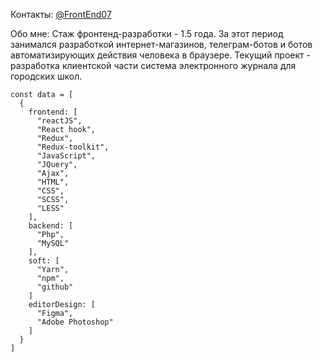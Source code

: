 Контакты: [@FrontEnd07](https://t.me/FrontEnd07)

Обо мне:  Стаж фронтенд-разработки - 1.5 года. За этот период занимался разработкой интернет-магазинов, телеграм-ботов и ботов автоматизирующих действия человека в браузере. Текущий проект - разработка клиентской части система электронного журнала для городских школ.




```
const data = [
  {
    frontend: [
      "reactJS", 
      "React hook", 
      "Redux", 
      "Redux-toolkit", 
      "JavaScript", 
      "JQuery", 
      "Ajax", 
      "HTML", 
      "CSS",
      "SCSS",
      "LESS"
    ],
    backend: [
      "Php",
      "MySQL"
    ],
    soft: [
      "Yarn",
      "npm",
      "github"
    ]
    editorDesign: [
      "Figma",
      "Adobe Photoshop"
    ]
  }
]
```
